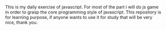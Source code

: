 This is my daily exercise of javascript.
For most of the part i will do js game in order to grasp the core programming style of javascript.
This repository is for learning purpose, if anyone wants to use it for study that will be very nice, thank you.
